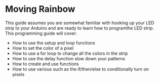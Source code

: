 Moving Rainbow
======
This guide assumes you are somewhat familiar with hooking up your LED strip to your Arduino and are ready to learn how to programthe LED strip.  This programming guide will cover:
- How to use the setup and loop functions
- How to set the color of a pixel
- How to use a for loop to change all the colors in the strip
- How to use the delay function slow down your patterns
- How to create and use functions
- How to use various such as the if/then/else to conditionally turn on pixels

